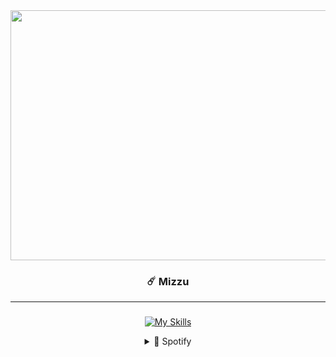 <div align="center">
  
<!--Img-->

<div align="center">
  <img height="400" width="800" src="https://media1.tenor.com/m/C15tjfXOQXsAAAAC/anime-kimi-no-na-wa.gif"  />
</div>


### ☄️ Mizzu
---

###
<!--Icons-->
  
[![My Skills](https://skillicons.dev/icons?i=html,css,bootstrap,tailwind,js,python)](https://skillicons.dev)


<details>
  <summary>🎵 Spotify</summary>
  
![Alt text](https://spotify-recently-played-readme.vercel.app/api?user=31t5ldnl22dk6cziqtedriwbgera)
</details>
</div>


